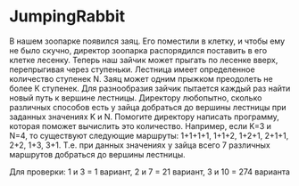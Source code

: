 # JumpingRabbit
В нашем зоопарке появился заяц. Его поместили в клетку, и чтобы ему не было скучно, директор зоопарка распорядился поставить в его клетке лесенку. Теперь наш зайчик может прыгать по лесенке вверх, перепрыгивая через ступеньки. Лестница имеет определенное количество ступенек N. Заяц может одним прыжком преодолеть не более К ступенек. Для разнообразия зайчик пытается каждый раз найти новый путь к вершине лестницы. Директору любопытно, сколько различных способов есть у зайца добраться до вершины лестницы при заданных значениях K и N. Помогите директору написать программу, которая поможет вычислить это количество. Например, если K=3 и N=4, то существуют следующие маршруты: 1+1+1+1, 1+1+2, 1+2+1, 2+1+1, 2+2, 1+3, 3+1. Т.е. при данных значениях у зайца всего 7 различных маршрутов добраться до вершины лестницы. 

Для проверки: 1 и 3 = 1 вариант, 2 и 7 = 21 вариант, 3 и 10 = 274 варианта
